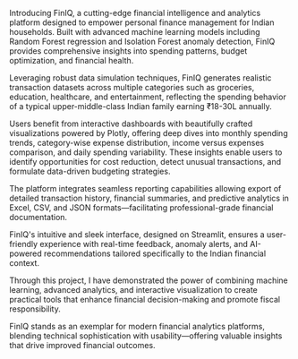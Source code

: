Introducing FinIQ, a cutting-edge financial intelligence and analytics platform designed to empower personal finance management for Indian households. Built with advanced machine learning models including Random Forest regression and Isolation Forest anomaly detection, FinIQ provides comprehensive insights into spending patterns, budget optimization, and financial health.

Leveraging robust data simulation techniques, FinIQ generates realistic transaction datasets across multiple categories such as groceries, education, healthcare, and entertainment, reflecting the spending behavior of a typical upper-middle-class Indian family earning ₹18-30L annually.

Users benefit from interactive dashboards with beautifully crafted visualizations powered by Plotly, offering deep dives into monthly spending trends, category-wise expense distribution, income versus expenses comparison, and daily spending variability. These insights enable users to identify opportunities for cost reduction, detect unusual transactions, and formulate data-driven budgeting strategies.

The platform integrates seamless reporting capabilities allowing export of detailed transaction history, financial summaries, and predictive analytics in Excel, CSV, and JSON formats—facilitating professional-grade financial documentation.

FinIQ's intuitive and sleek interface, designed on Streamlit, ensures a user-friendly experience with real-time feedback, anomaly alerts, and AI-powered recommendations tailored specifically to the Indian financial context.

Through this project, I have demonstrated the power of combining machine learning, advanced analytics, and interactive visualization to create practical tools that enhance financial decision-making and promote fiscal responsibility.

FinIQ stands as an exemplar for modern financial analytics platforms, blending technical sophistication with usability—offering valuable insights that drive improved financial outcomes.
